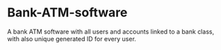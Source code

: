 # Bank-ATM-software
A bank ATM software with all users and accounts linked to a bank class, with also unique generated ID for every user.
